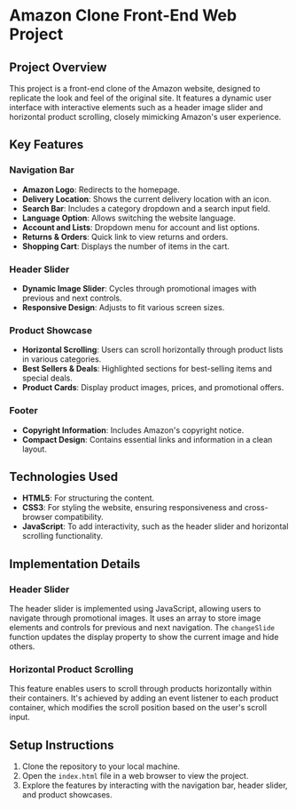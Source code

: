 # Amazon Clone Front-End Web Project

## Project Overview
This project is a front-end clone of the Amazon website, designed to replicate the look and feel of the original site. It features a dynamic user interface with interactive elements such as a header image slider and horizontal product scrolling, closely mimicking Amazon's user experience.

## Key Features

### Navigation Bar
- **Amazon Logo**: Redirects to the homepage.
- **Delivery Location**: Shows the current delivery location with an icon.
- **Search Bar**: Includes a category dropdown and a search input field.
- **Language Option**: Allows switching the website language.
- **Account and Lists**: Dropdown menu for account and list options.
- **Returns & Orders**: Quick link to view returns and orders.
- **Shopping Cart**: Displays the number of items in the cart.

### Header Slider
- **Dynamic Image Slider**: Cycles through promotional images with previous and next controls.
- **Responsive Design**: Adjusts to fit various screen sizes.

### Product Showcase
- **Horizontal Scrolling**: Users can scroll horizontally through product lists in various categories.
- **Best Sellers & Deals**: Highlighted sections for best-selling items and special deals.
- **Product Cards**: Display product images, prices, and promotional offers.

### Footer
- **Copyright Information**: Includes Amazon's copyright notice.
- **Compact Design**: Contains essential links and information in a clean layout.

## Technologies Used
- **HTML5**: For structuring the content.
- **CSS3**: For styling the website, ensuring responsiveness and cross-browser compatibility.
- **JavaScript**: To add interactivity, such as the header slider and horizontal scrolling functionality.

## Implementation Details

### Header Slider
The header slider is implemented using JavaScript, allowing users to navigate through promotional images. It uses an array to store image elements and controls for previous and next navigation. The `changeSlide` function updates the display property to show the current image and hide others.

### Horizontal Product Scrolling
This feature enables users to scroll through products horizontally within their containers. It's achieved by adding an event listener to each product container, which modifies the scroll position based on the user's scroll input.

## Setup Instructions
1. Clone the repository to your local machine.
2. Open the `index.html` file in a web browser to view the project.
3. Explore the features by interacting with the navigation bar, header slider, and product showcases.